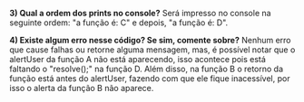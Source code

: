 **3) Qual a ordem dos prints no console?**
Será impresso no console na seguinte ordem: "a função é: C" e depois, "a função é: D". 

**4) Existe algum erro nesse código? Se sim, comente sobre?**
Nenhum erro que cause falhas ou retorne alguma mensagem, mas, é possível notar que o alertUser da função A não está aparecendo, isso acontece pois está faltando o "resolve();" na função D. Além disso, na função B o retorno da função está antes do alertUser, fazendo com que ele fique inacessível, por isso o alerta da função B não aparece.

